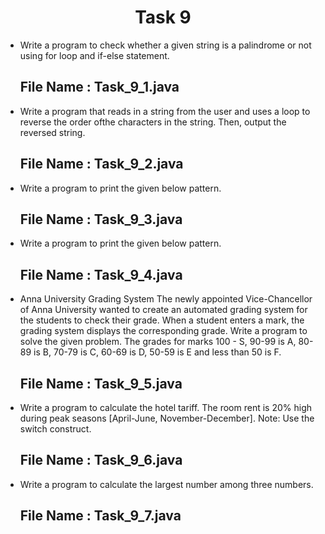 <h1 align="center">
  Task 9
</h1> 

* Write a program to check whether a given string is a palindrome or not using for loop and if-else statement.
  ## File Name : Task_9_1.java
  
* Write a program that reads in a string from the user and uses a loop to reverse the order ofthe characters in the string. Then, output the reversed string.
  ## File Name : Task_9_2.java
    
* Write a program to print the given below pattern.
  ## File Name : Task_9_3.java
  
* Write a program to print the given below pattern.
  ## File Name : Task_9_4.java
  
  
* Anna University Grading System The newly appointed Vice-Chancellor of Anna University wanted to create an automated grading system for the students to check their grade. When a student enters a mark, the grading system displays the corresponding grade. Write a program to solve the given problem. The grades for marks 100 - S, 90-99 is A, 80-89 is B, 70-79 is C, 60-69 is D, 50-59 is E and less than 50 is F.
  ## File Name : Task_9_5.java
   
* Write a program to calculate the hotel tariff. The room rent is 20% high during peak seasons [April-June, November-December]. Note: Use the switch construct.
  ## File Name : Task_9_6.java
   
* Write a program to calculate the largest number among three numbers.
  ## File Name : Task_9_7.java
  